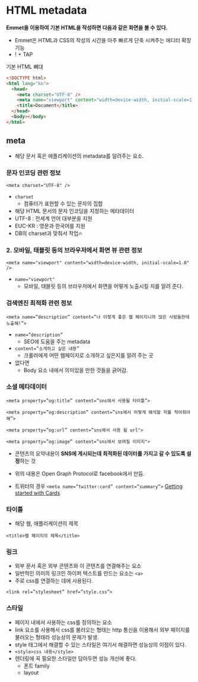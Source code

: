 # HTML metadata

**Emmet을 이용하여 기본 HTML을 작성하면 다음과 같은 화면을 볼 수 있다.**

- Emmet은 HTML과 CSS의 작성의 시간을 아주 빠르게 단축 시켜주는 에디터 확장기능
- ! + TAP

기본 HTML 뼈대

```html
<!DOCTYPE html>
<html lang="ko">
  <head>
    <meta charset="UTF-8" />
    <meta name="viewport" content="width=device-width, initial-scale=1.0" />
    <title>Document</title>
  </head>
  <body></body>
</html>
```

## meta

- 해당 문서 혹은 애플리케이션의 metadata를 알려주는 요소.

### 문자 인코딩 관련 정보

`<meta charset="UTF-8" />`

- `charset`
  - 컴퓨터가 표현할 수 있는 문자의 집합
- 해당 HTML 문서의 문자 인코딩을 지정하는 메타데이터
- UTF-8 : 전세계 언어 대부분을 지원
- EUC-KR : 영문과 한국어를 지원
- DB의 charset과 맞춰서 작업🔥

### 2. 모바일, 태블릿 등의 브라우저에서 화면 뷰 관련 정보

`<meta name="viewport" content="width=device-width, initial-scale=1.0" />`

- `name="viewport"`
  - 모바일, 태블릿 등의 브라우저에서 화면을 어떻게 노출시킬 지를 알려 준다.

### 검색엔진 최적화 관련 정보

`<meta name=”description” content=”나 이렇게 좋은 웹 페이지니까 많은 사람들한테 노출해!”>`

- `name=”description”`
  - SEO에 도움을 주는 metadata
- `content=”소개하고 싶은 내용”`
  - 크롤러에게 어떤 웹페이지로 소개하고 싶은지를 알려 주는 곳
- 없다면
  - Body 요소 내에서 의미있을 만한 것들을 긁어감.

### 소셜 메타데이터

`<meta property=”og:title” content=”sns에서 사용될 타이틀”>`

`<meta property=”og:description” content=”sns에서 어떻게 해석할 지를 적어줘야 해”>`

`<meta property=”og:url” content=”sns에서 사용 될 url">`

`<meta property=”og:image” content=”sns에서 보여질 이미지">`

- 콘텐츠의 요약내용이 **SNS에 게시되는데 최적화된 데이터를 가지고 갈 수 있도록 설정**하는 것
- 위의 내용은 Open Graph Protocol로 facebook에서 만듬.

- 트위터의 경우
  `<meta name=”twitter:card” content=”summary”>`
  [Getting started with Cards](https://developer.twitter.com/en/docs/twitter-for-websites/cards/guides/getting-started)

### 타이틀

- 해당 웹, 애플리케이션의 제목

`<title>웹 페이지의 제목</title>`

### 링크

- 외부 문서 혹은 외부 콘텐츠와 이 콘텐츠를 연결해주는 요소
- 일반적인 의미의 링크인 하이퍼 텍스트를 만드는 요소는 `<a>`
- 주로 css를 연결하는 데에 사용된다.

`<link rel=”stylesheet” href=”style.css”>`

### 스타일

- 페이지 내에서 사용하는 css를 정의하는 요소
- link 요소를 사용해서 css를 불러오는 형태는 http 통신을 이용해서 외부 페이지를 불러오는 형태라 성능상의 문제가 발생.
- style 태그에서 해결할 수 있는 스타일은 여기서 해결하면 성능상의 이점이 있다.
- `<style>css 내용</style>`
- 렌더링에 꼭 필요한 스타일만 담아두면 성능 개선에 좋다.
  - 폰트 family
  - layout
